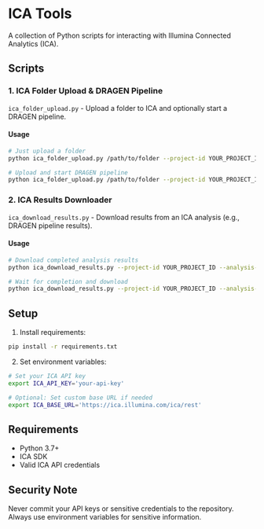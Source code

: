 # ICA Tools

A collection of Python scripts for interacting with Illumina Connected Analytics (ICA).

## Scripts

### 1. ICA Folder Upload & DRAGEN Pipeline
`ica_folder_upload.py` - Upload a folder to ICA and optionally start a DRAGEN pipeline.

#### Usage
```bash
# Just upload a folder
python ica_folder_upload.py /path/to/folder --project-id YOUR_PROJECT_ID

# Upload and start DRAGEN pipeline
python ica_folder_upload.py /path/to/folder --project-id YOUR_PROJECT_ID --pipeline-id YOUR_PIPELINE_ID --pipeline-params '{"param1": "value1"}'
```

### 2. ICA Results Downloader
`ica_download_results.py` - Download results from an ICA analysis (e.g., DRAGEN pipeline results).

#### Usage
```bash
# Download completed analysis results
python ica_download_results.py --project-id YOUR_PROJECT_ID --analysis-id YOUR_ANALYSIS_ID --output-dir ./results

# Wait for completion and download
python ica_download_results.py --project-id YOUR_PROJECT_ID --analysis-id YOUR_ANALYSIS_ID --output-dir ./results --wait-for-completion
```

## Setup

1. Install requirements:
```bash
pip install -r requirements.txt
```

2. Set environment variables:
```bash
# Set your ICA API key
export ICA_API_KEY='your-api-key'

# Optional: Set custom base URL if needed
export ICA_BASE_URL='https://ica.illumina.com/ica/rest'
```

## Requirements
- Python 3.7+
- ICA SDK
- Valid ICA API credentials

## Security Note
Never commit your API keys or sensitive credentials to the repository. Always use environment variables for sensitive information.
